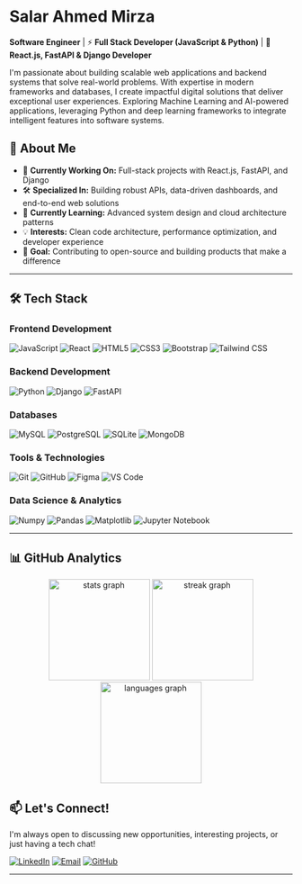 # Salar Ahmed Mirza

**Software Engineer** | ⚡ **Full Stack Developer (JavaScript & Python)** | 🚀 **React.js, FastAPI & Django Developer**

I'm passionate about building scalable web applications and backend systems that solve real-world problems. With expertise in modern frameworks and databases, I create impactful digital solutions that deliver exceptional user experiences. Exploring Machine Learning and AI-powered applications, leveraging Python and deep learning frameworks to integrate intelligent features into software systems.

## 🚀 About Me

- 🔭 **Currently Working On:** Full-stack projects with React.js, FastAPI, and Django  
- 🛠️ **Specialized In:** Building robust APIs, data-driven dashboards, and end-to-end web solutions  
- 🌱 **Currently Learning:** Advanced system design and cloud architecture patterns  
- 💡 **Interests:** Clean code architecture, performance optimization, and developer experience  
- 🎯 **Goal:** Contributing to open-source and building products that make a difference  

---

## 🛠️ Tech Stack

### **Frontend Development**
![JavaScript](https://img.shields.io/badge/JavaScript-F7DF1E?style=for-the-badge&logo=javascript&logoColor=black)
![React](https://img.shields.io/badge/React-20232A?style=for-the-badge&logo=react&logoColor=61DAFB)
![HTML5](https://img.shields.io/badge/HTML5-E34F26?style=for-the-badge&logo=html5&logoColor=white)
![CSS3](https://img.shields.io/badge/CSS3-1572B6?style=for-the-badge&logo=css3&logoColor=white)
![Bootstrap](https://img.shields.io/badge/Bootstrap-563D7C?style=for-the-badge&logo=bootstrap&logoColor=white)
![Tailwind CSS](https://img.shields.io/badge/Tailwind_CSS-38B2AC?style=for-the-badge&logo=tailwind-css&logoColor=white)

### **Backend Development**
![Python](https://img.shields.io/badge/Python-3776AB?style=for-the-badge&logo=python&logoColor=white)
![Django](https://img.shields.io/badge/Django-092E20?style=for-the-badge&logo=django&logoColor=white)
![FastAPI](https://img.shields.io/badge/FastAPI-005571?style=for-the-badge&logo=fastapi)

### **Databases**
![MySQL](https://img.shields.io/badge/MySQL-4479A1?style=for-the-badge&logo=mysql&logoColor=white)
![PostgreSQL](https://img.shields.io/badge/PostgreSQL-316192?style=for-the-badge&logo=postgresql&logoColor=white)
![SQLite](https://img.shields.io/badge/SQLite-07405E?style=for-the-badge&logo=sqlite&logoColor=white)
![MongoDB](https://img.shields.io/badge/MongoDB-4EA94B?style=for-the-badge&logo=mongodb&logoColor=white)

### **Tools & Technologies**
![Git](https://img.shields.io/badge/Git-F05032?style=for-the-badge&logo=git&logoColor=white)
![GitHub](https://img.shields.io/badge/GitHub-100000?style=for-the-badge&logo=github&logoColor=white)
![Figma](https://img.shields.io/badge/Figma-F24E1E?style=for-the-badge&logo=figma&logoColor=white)
![VS Code](https://img.shields.io/badge/VS_Code-007ACC?style=for-the-badge&logo=visual-studio-code&logoColor=white)

### **Data Science & Analytics**
![Numpy](https://img.shields.io/badge/Numpy-013243?style=for-the-badge&logo=numpy&logoColor=white)
![Pandas](https://img.shields.io/badge/Pandas-150458?style=for-the-badge&logo=pandas&logoColor=white)
![Matplotlib](https://img.shields.io/badge/Matplotlib-11557c?style=for-the-badge&logo=python&logoColor=white)
![Jupyter Notebook](https://img.shields.io/badge/Jupyter-FA0F00?style=for-the-badge&logo=jupyter&logoColor=white)  

---
## 📊 GitHub Analytics

<div align="center">

  <!-- Profile Stats -->
  <img src="https://github-readme-stats.vercel.app/api?username=Sallarmirza&show_icons=true&theme=tokyonight&hide_border=false&border_radius=15&count_private=true" height="180" alt="stats graph"/>

  <!-- Streak Stats -->
  <img src="https://streak-stats.demolab.com?user=Sallarmirza&theme=algolia&hide_border=false&border_radius=15" height="180" alt="streak graph"/>

  <!-- Top Languages -->
  <img src="https://github-readme-stats.vercel.app/api/top-langs/?username=Sallarmirza&theme=radical&hide_border=false&border_radius=15&layout=compact&langs_count=8" height="180" alt="languages graph"/>

</div>

## 📫 Let's Connect!

I'm always open to discussing new opportunities, interesting projects, or just having a tech chat!

[![LinkedIn](https://img.shields.io/badge/LinkedIn-0A66C2?style=for-the-badge&logo=linkedin&logoColor=white)](https://www.linkedin.com/in/sallarmirza/)
[![Email](https://img.shields.io/badge/Email-D14836?style=for-the-badge&logo=gmail&logoColor=white)](mailto:sallarmirzax@gmail.com)
[![GitHub](https://img.shields.io/badge/GitHub-181717?style=for-the-badge&logo=github&logoColor=white)](https://github.com/Sallarmirza)

---
